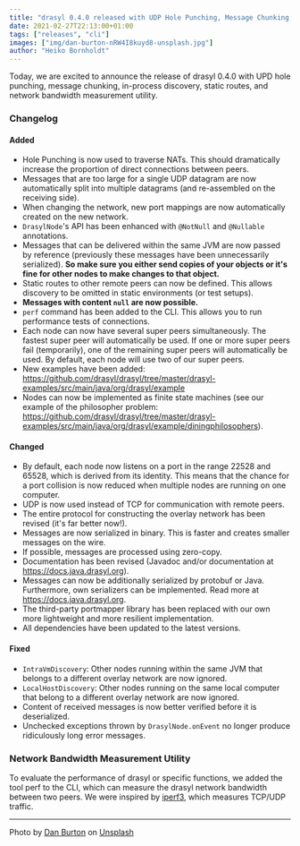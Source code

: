 ```yaml
---
title: "drasyl 0.4.0 released with UDP Hole Punching, Message Chunking, and Bandwidth Measurement Utility"
date: 2021-02-27T22:13:00+01:00
tags: ["releases", "cli"]
images: ["img/dan-burton-nRW4I8kuyd8-unsplash.jpg"]
author: "Heiko Bornholdt"
---
```


Today, we are excited to announce the release of drasyl 0.4.0 with UPD hole punching, message chunking, in-process discovery, static routes, and network bandwidth measurement utility.

<!--more-->

### Changelog

#### Added

- Hole Punching is now used to traverse NATs. This should dramatically increase the proportion of
  direct connections between peers.
- Messages that are too large for a single UDP datagram are now automatically split into multiple
  datagrams (and re-assembled on the receiving side).
- When changing the network, new port mappings are now automatically created on the new network.
- `DrasylNode`'s API has been enhanced with `@NotNull` and `@Nullable` annotations.
- Messages that can be delivered within the same JVM are now passed by reference (previously these
  messages have been unnecessarily serialized). 
  **So make sure you either send copies of your objects or it's 
  fine for other nodes to make changes to that object.**
- Static routes to other remote peers can now be defined. This allows discovery to be omitted in
  static environments (or test setups).
- **Messages with content `null` are now possible.**
- `perf` command has been added to the CLI. This allows you to run performance tests of connections.
- Each node can now have several super peers simultaneously. The fastest super peer will
  automatically be used. If one or more super peers fail (temporarily), one of the remaining super
  peers will automatically be used. By default, each node will use two of our super peers.
- New examples have been added:
  https://github.com/drasyl/drasyl/tree/master/drasyl-examples/src/main/java/org/drasyl/example
- Nodes can now be implemented as finite state machines (see our example of the philosopher
  problem: https://github.com/drasyl/drasyl/tree/master/drasyl-examples/src/main/java/org/drasyl/example/diningphilosophers).

#### Changed

- By default, each node now listens on a port in the range 22528 and 65528, which is derived from 
  its identity. This means that the chance for a port collision is now reduced when
  multiple nodes are running on one computer.
- UDP is now used instead of TCP for communication with remote peers.
- The entire protocol for constructing the overlay network has been revised (it's far better now!).
- Messages are now serialized in binary. This is faster and creates smaller messages on the wire.
- If possible, messages are processed using zero-copy.
- Documentation has been revised (Javadoc and/or documentation at https://docs.java.drasyl.org).
- Messages can now be additionally serialized by protobuf or Java. Furthermore, own serializers can
  be implemented. Read more at https://docs.java.drasyl.org.
- The third-party portmapper library has been replaced with our own more lightweight 
  and more resilient implementation.
- All dependencies have been updated to the latest versions.

#### Fixed

- `IntraVmDiscovery`: Other nodes running within the same JVM that belongs to a different overlay
  network are now ignored.
- `LocalHostDiscovery`: Other nodes running on the same local computer that belong to a different
  overlay network are now ignored.
- Content of received messages is now better verified before it is deserialized.
- Unchecked exceptions thrown by `DrasylNode.onEvent` no longer produce ridiculously long error
  messages.

### Network Bandwidth Measurement Utility

To evaluate the performance of drasyl or specific functions, we added the tool perf to the CLI, which can measure the drasyl network bandwidth between two peers. We were inspired by [iperf3](https://github.com/esnet/iperf), which measures TCP/UDP traffic.

---

Photo by [Dan Burton](https://unsplash.com/@dan__burton) on [Unsplash](https://unsplash.com/)
